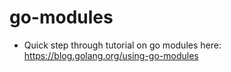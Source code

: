 # go-modules

- Quick step through tutorial on go modules here: https://blog.golang.org/using-go-modules

